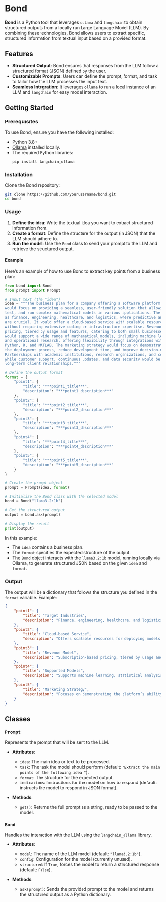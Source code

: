 # Bond

**Bond** is a Python tool that leverages `ollama` and `langchain` to obtain structured outputs from a locally run Large Language Model (LLM). By combining these technologies, Bond allows users to extract specific, structured information from textual input based on a provided format.

## Features

- **Structured Output**: Bond ensures that responses from the LLM follow a structured format (JSON) defined by the user.
- **Customizable Prompts**: Users can define the prompt, format, and task to tailor how the LLM processes the input text.
- **Seamless Integration**: It leverages `ollama` to run a local instance of an LLM and `langchain` for easy model interaction.

## Getting Started

### Prerequisites

To use Bond, ensure you have the following installed:

- Python 3.8+
- [Ollama](https://ollama.com/) installed locally.
- The required Python libraries:
  ```bash
  pip install langchain_ollama
  ```

### Installation

Clone the Bond repository:

```bash
git clone https://github.com/yourusername/bond.git
cd bond
```

### Usage

1. **Define the idea**: Write the textual idea you want to extract structured information from.
2. **Create a format**: Define the structure for the output (in JSON) that the LLM should adhere to.
3. **Run the model**: Use the `Bond` class to send your prompt to the LLM and retrieve the structured output.

#### Example

Here’s an example of how to use Bond to extract key points from a business plan:

```python
from bond import Bond
from prompt import Prompt

# Input text (the "idea")
idea = """The business plan for a company offering a software platform to deploy mathematical models 
would focus on providing a seamless, user-friendly solution that allows organizations to easily integrate, 
test, and run complex mathematical models in various applications. The platform would target industries such 
as finance, engineering, healthcare, and logistics, where predictive analytics, optimization, and simulation 
are crucial. It would offer a cloud-based service with scalable resources, enabling users to deploy models 
without requiring extensive coding or infrastructure expertise. Revenue would come from subscription-based 
pricing, tiered by usage and features, catering to both small businesses and large enterprises. The platform 
would support a wide range of mathematical models, including machine learning algorithms, statistical analysis, 
and operational research, offering flexibility through integrations with popular programming languages like 
Python, R, and MATLAB. The marketing strategy would focus on demonstrating the platform’s ability to streamline 
the deployment process, reduce development time, and improve decision-making by offering real-time results. 
Partnerships with academic institutions, research organizations, and consulting firms would help drive adoption, 
while customer support, continuous updates, and data security would be key to maintaining trust and ensuring 
long-term client relationships."""

# Define the output format
format = {
    "point1": {
        "title": "***point1_title***",
        "description": "***point1_description***"
    },
    "point2": {
        "title": "***point2_title***",
        "description": "***point2_description***"
    },
    "point3": {
        "title": "***point3_title***",
        "description": "***point3_description***"
    },
    "point4": {
        "title": "***point4_title***",
        "description": "***point4_description***"
    },
    "point5": {
        "title": "***point5_title***",
        "description": "***point5_description***"
    }
}

# Create the prompt object
prompt = Prompt(idea, format)

# Initialize the Bond class with the selected model
bond = Bond("llama3.2:1b")

# Get the structured output
output = bond.ask(prompt)

# Display the result
print(output)
```

In this example:
- The `idea` contains a business plan.
- The `format` specifies the expected structure of the output.
- The `Bond` object interacts with the `llama3.2:1b` model, running locally via Ollama, to generate structured JSON based on the given `idea` and `format`.

### Output

The output will be a dictionary that follows the structure you defined in the `format` variable. Example:

```json
{
    "point1": {
        "title": "Target Industries",
        "description": "Finance, engineering, healthcare, and logistics."
    },
    "point2": {
        "title": "Cloud-based Service",
        "description": "Offers scalable resources for deploying models without extensive coding."
    },
    "point3": {
        "title": "Revenue Model",
        "description": "Subscription-based pricing, tiered by usage and features."
    },
    "point4": {
        "title": "Supported Models",
        "description": "Supports machine learning, statistical analysis, and operational research models."
    },
    "point5": {
        "title": "Marketing Strategy",
        "description": "Focuses on demonstrating the platform’s ability to streamline deployment and improve decision-making."
    }
}
```

## Classes

### `Prompt`
Represents the prompt that will be sent to the LLM.

- **Attributes**:
  - `idea`: The main idea or text to be processed.
  - `task`: The task the model should perform (default: `"Extract the main points of the following idea."`).
  - `format`: The structure for the expected output.
  - `indications`: Instructions for the model on how to respond (default: instructs the model to respond in JSON format).

- **Methods**:
  - `get()`: Returns the full prompt as a string, ready to be passed to the model.

### `Bond`
Handles the interaction with the LLM using the `langchain_ollama` library.

- **Attributes**:
  - `model`: The name of the LLM model (default: `"llama3.2:1b"`).
  - `config`: Configuration for the model (currently unused).
  - `structured`: If `True`, forces the model to return a structured response (default: `False`).

- **Methods**:
  - `ask(prompt)`: Sends the provided prompt to the model and returns the structured output as a Python dictionary.

